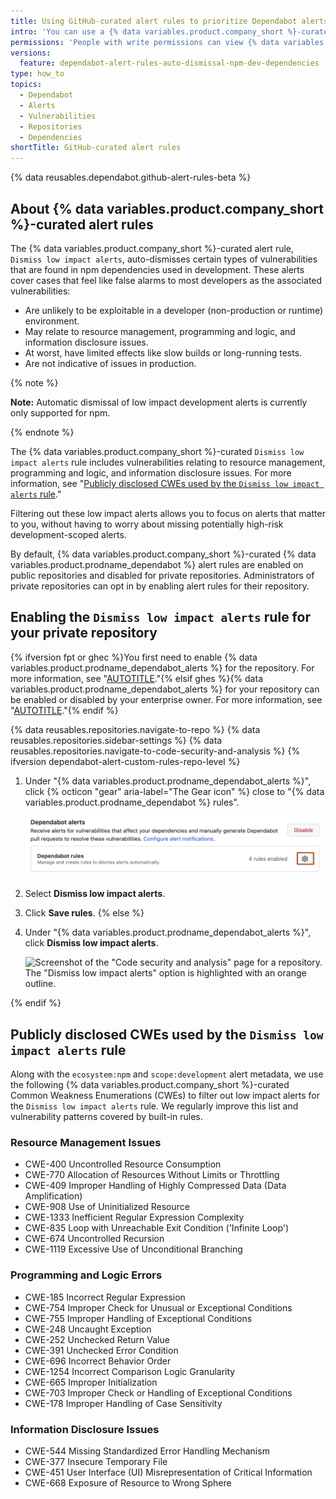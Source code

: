 ```yaml
---
title: Using GitHub-curated alert rules to prioritize Dependabot alerts
intro: 'You can use a {% data variables.product.company_short %}-curated alert rule to auto-dismiss low impact development alerts for npm dependencies.'
permissions: 'People with write permissions can view {% data variables.product.prodname_dependabot %} alert rules for the repository. People with with admin permissions to a repository, or the security manager role for the repository, can enable or disable {% data variables.product.prodname_dependabot %} alert rules for the repository.'
versions:
  feature: dependabot-alert-rules-auto-dismissal-npm-dev-dependencies
type: how_to
topics:
  - Dependabot
  - Alerts
  - Vulnerabilities
  - Repositories
  - Dependencies
shortTitle: GitHub-curated alert rules
---
```


{% data reusables.dependabot.github-alert-rules-beta %}

## About {% data variables.product.company_short %}-curated alert rules

The {% data variables.product.company_short %}-curated alert rule, `Dismiss low impact alerts`, auto-dismisses certain types of vulnerabilities that are found in npm dependencies used in development. These alerts cover cases that feel like false alarms to most developers as the associated vulnerabilities:

- Are unlikely to be exploitable in a developer (non-production or runtime) environment.
- May relate to resource management, programming and logic, and information disclosure issues.
- At worst, have limited effects like slow builds or long-running tests.
- Are not indicative of issues in production.

{% note %}

**Note:** Automatic dismissal of low impact development alerts is currently only supported for npm.

{% endnote %}

The {% data variables.product.company_short %}-curated `Dismiss low impact alerts` rule includes vulnerabilities relating to resource management, programming and logic, and information disclosure issues. For more information, see "[Publicly disclosed CWEs used by the `Dismiss low impact alerts` rule](#publicly-disclosed-cwes-used-by-the-dismiss-low-impact-alerts-rule)."

Filtering out these low impact alerts allows you to focus on alerts that matter to you, without having to worry about missing potentially high-risk development-scoped alerts.

By default, {% data variables.product.company_short %}-curated {% data variables.product.prodname_dependabot %} alert rules are enabled on public repositories and disabled for private repositories. Administrators of private repositories can opt in by enabling alert rules for their repository.

## Enabling the `Dismiss low impact alerts` rule for your private repository

{% ifversion fpt or ghec %}You first need to enable {% data variables.product.prodname_dependabot_alerts %} for the repository. For more information, see "[AUTOTITLE](/code-security/dependabot/dependabot-alerts/configuring-dependabot-alerts#managing-dependabot-alerts-for-your-repository)."{% elsif ghes %}{% data variables.product.prodname_dependabot_alerts %} for your repository can be enabled or disabled by your enterprise owner. For more information, see "[AUTOTITLE](/admin/configuration/configuring-github-connect/enabling-dependabot-for-your-enterprise)."{% endif %}

{% data reusables.repositories.navigate-to-repo %}
{% data reusables.repositories.sidebar-settings %}
{% data reusables.repositories.navigate-to-code-security-and-analysis %}
{% ifversion dependabot-alert-custom-rules-repo-level %}
1. Under "{% data variables.product.prodname_dependabot_alerts %}", click {% octicon "gear" aria-label="The Gear icon" %} close to "{% data variables.product.prodname_dependabot %} rules".

   ![Screenshot of the "Code security and analysis" page for a repository. The gear icon is highlighted with an orange outline.](/assets/images/help/repository/dependabot-rules-page.png)

1. Select **Dismiss low impact alerts**.
1. Click **Save rules**.
{% else %}
1. Under "{% data variables.product.prodname_dependabot_alerts %}", click **Dismiss low impact alerts**.

   ![Screenshot of the "Code security and analysis" page for a repository. The "Dismiss low impact alerts" option is highlighted with an orange outline.](/assets/images/help/repository/enable-autodismissal-low-impact-dependabot-alerts.png)

{% endif %}

## Publicly disclosed CWEs used by the `Dismiss low impact alerts` rule

Along with the `ecosystem:npm` and `scope:development` alert metadata, we use the following {% data variables.product.company_short %}-curated Common Weakness Enumerations (CWEs) to filter out low impact alerts for the `Dismiss low impact alerts` rule. We regularly improve this list and vulnerability patterns covered by built-in rules.

### Resource Management Issues

- CWE-400 Uncontrolled Resource Consumption
- CWE-770 Allocation of Resources Without Limits or Throttling
- CWE-409 Improper Handling of Highly Compressed Data (Data Amplification)
- CWE-908 Use of Uninitialized Resource
- CWE-1333 Inefficient Regular Expression Complexity
- CWE-835 Loop with Unreachable Exit Condition ('Infinite Loop')
- CWE-674 Uncontrolled Recursion
- CWE-1119 Excessive Use of Unconditional Branching

### Programming and Logic Errors

- CWE-185 Incorrect Regular Expression
- CWE-754 Improper Check for Unusual or Exceptional Conditions
- CWE-755 Improper Handling of Exceptional Conditions
- CWE-248 Uncaught Exception
- CWE-252 Unchecked Return Value
- CWE-391 Unchecked Error Condition
- CWE-696 Incorrect Behavior Order
- CWE-1254 Incorrect Comparison Logic Granularity
- CWE-665 Improper Initialization
- CWE-703 Improper Check or Handling of Exceptional Conditions
- CWE-178 Improper Handling of Case Sensitivity

### Information Disclosure Issues

- CWE-544 Missing Standardized Error Handling Mechanism
- CWE-377 Insecure Temporary File
- CWE-451 User Interface (UI) Misrepresentation of Critical Information
- CWE-668 Exposure of Resource to Wrong Sphere
